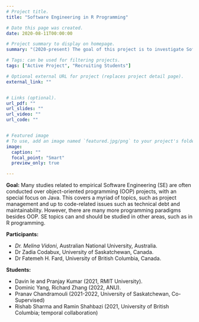 ```yaml
---
# Project title.
title: "Software Engineering in R Programming"

# Date this page was created.
date: 2020-08-11T00:00:00

# Project summary to display on homepage.
summary: "(2020-present) The goal of this project is to investigate Software Engineering concepts applied to R programming and, in particular, to R packages."

# Tags: can be used for filtering projects.
tags: ["Active Project", "Recruiting Students"]

# Optional external URL for project (replaces project detail page).
external_link: ""


# Links (optional).
url_pdf: ""
url_slides: ""
url_video: ""
url_code: ""


# Featured image
# To use, add an image named `featured.jpg/png` to your project's folder. 
image:
  caption: ""
  focal_point: "Smart"
  preview_only: true

---
```


**Goal:** Many studies related to empirical Software Engineering (SE) are often conducted over object-oriented programming (OOP) projects, with an special focus on Java. This covers a myriad of topics, such as project management and up to code-related issues such as technical debt and maintainability. However, there are many more programming paradigms besides OOP. SE topics can and should be studied in other areas, such as in R programming.


**Participants:** 
- _Dr. Melina Vidoni_, Australian National University, Australia.
- Dr Zadia Codabux, University of Saskatchewan, Canada.
- Dr Fatemeh H. Fard, University of British Columbia, Canada.



**Students:** 
- Davin Ie and Pranjay Kumar (2021, RMIT University). 
- Dominic Yang, Richard Zhang (2022, ANU). 
- Pranav Chandramouli (2021-2022, University of Saskatchewan, Co-Supervised)
- Rishab Sharma and Ramin Shahbazi (2021, University of British Columbia; temporal collaboration)
